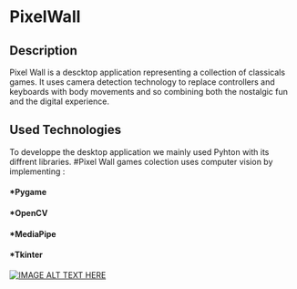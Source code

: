 # PixelWall
## Description
Pixel Wall is a descktop application representing a collection of classicals games. 
It uses camera detection technology to replace controllers and keyboards with body movements and so combining both the nostalgic fun and the digital experience.
## Used Technologies
To developpe the desktop application we mainly used Pyhton with its diffrent libraries.
#Pixel Wall games colection uses computer vision  by implementing :
####     *Pygame
####     *OpenCV
####     *MediaPipe
####     *Tkinter

[![IMAGE ALT TEXT HERE](https://img.https://www.youtube.com/watch?v=l8M6_HNQdOM&list=LL&index=2&t=14s/0.jpg)](https://www.youtube.com/watch?v=l8M6_HNQdOM&list=LL&index=2&t=14s)
